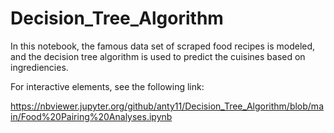 # Decision_Tree_Algorithm
In this notebook, the famous data set of scraped food recipes is modeled, and the decision tree algorithm is used to predict the cuisines based on ingrediencies.

For interactive elements, see the following link:

https://nbviewer.jupyter.org/github/anty11/Decision_Tree_Algorithm/blob/main/Food%20Pairing%20Analyses.ipynb
